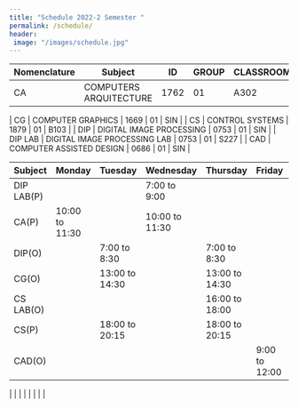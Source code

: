 ```yaml
---
title: "Schedule 2022-2 Semester "
permalink: /schedule/
header: 
 image: "/images/schedule.jpg"
---
```



| Nomenclature |                    Subject                    |      ID     |    GROUP    |    CLASSROOM    |
|--------------|-----------------------------------------------|-------------|-------------|-----------------|
|      CA      |               COMPUTERS ARQUITECTURE          |    1762     |      01     |       A302      |

|      CG      |                 COMPUTER GRAPHICS             |    1669     |      01     |       SIN       |
|      CS      |                 CONTROL SYSTEMS               |    1879     |      01     |       B103      |
|      DIP     |             DIGITAL IMAGE PROCESSING          |    0753     |      01     |       SIN       |
|    DIP LAB   |             DIGITAL IMAGE PROCESSING LAB      |    0753     |      01     |       S227      |
|      CAD     |             COMPUTER ASSISTED DESIGN          |    0686     |      01     |       SIN       |


|    Subject  |    Monday      |     Tuesday      |     Wednesday    |   Thursday       |     Friday      | Saturday      |
|-------------|----------------|------------------|------------------|------------------|-----------------|---------------|
|  DIP LAB(P) |                |                  |   7:00 to 9:00   |                  |                 |               |
|    CA(P)    | 10:00 to 11:30 |                  |  10:00 to 11:30  |                  |                 |               |
|    DIP(O)   |                |   7:00 to 8:30   |                  |   7:00 to 8:30   |                 |               |
|    CG(O)    |                |  13:00 to 14:30  |                  |  13:00 to 14:30  |                 |               |
|  CS LAB(O)  |                |                  |                  |  16:00 to 18:00  |                 |               |
|    CS(P)    |                |  18:00 to 20:15  |                  |  18:00 to 20:15  |                 |               |
|    CAD(O)   |                |                  |                  |                  |  9:00 to 12:00  |               |


|             |                |                  |                  |                  |                 |               |
